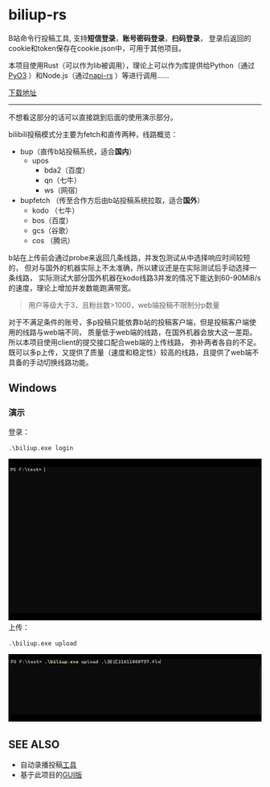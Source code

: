 # biliup-rs
B站命令行投稿工具, 支持**短信登录**，**账号密码登录**，**扫码登录**，
登录后返回的cookie和token保存在cookie.json中，可用于其他项目。

本项目使用Rust（可以作为lib被调用），理论上可以作为库提供给Python（通过[PyO3](https://github.com/PyO3/pyo3)
）和Node.js（通过[napi-rs](https://github.com/napi-rs/napi-rs) ）等进行调用……

[下载地址](https://github.com/ForgQi/biliup-rs/releases/tag/v0.0.1)
___ 
不想看这部分的话可以直接跳到后面的使用演示部分。

bilibili投稿模式分主要为fetch和直传两种，线路概览：
* bup（直传b站投稿系统，适合**国内**）
  * upos
     * bda2（百度）
     * qn（七牛）
     * ws（网宿）
* bupfetch （传至合作方后由b站投稿系统拉取，适合**国外**）
    * kodo （七牛）
    * bos（百度）
    * gcs（谷歌）
    * cos （腾讯）
      
b站在上传前会通过probe来返回几条线路，并发包测试从中选择响应时间较短的，
但对与国外的机器实际上不太准确，所以建议还是在实际测试后手动选择一条线路，
实际测试大部分国外机器在kodo线路3并发的情况下能达到60-90MiB/s的速度，理论上增加并发数能跑满带宽。
> 用户等级大于3，且粉丝数>1000，web端投稿不限制分p数量

对于不满足条件的账号，多p投稿只能依靠b站的投稿客户端，但是投稿客户端使用的线路与web端不同，
质量低于web端的线路，在国外机器会放大这一差距。所以本项目使用client的提交接口配合web端的上传线路，
弥补两者各自的不足。既可以多p上传，又提供了质量（速度和稳定性）较高的线路，且提供了web端不具备的手动切换线路功能。


## Windows
### 演示
登录：
```shell
.\biliup.exe login
```
![login](.github/resource/login.gif)
上传：
```shell
.\biliup.exe upload
```
![upload](.github/resource/upload.gif)

## SEE ALSO
* 自动录播投稿[工具](https://github.com/ForgQi/biliup)
* 基于此项目的[GUI版](https://github.com/ForgQi/Caution)


